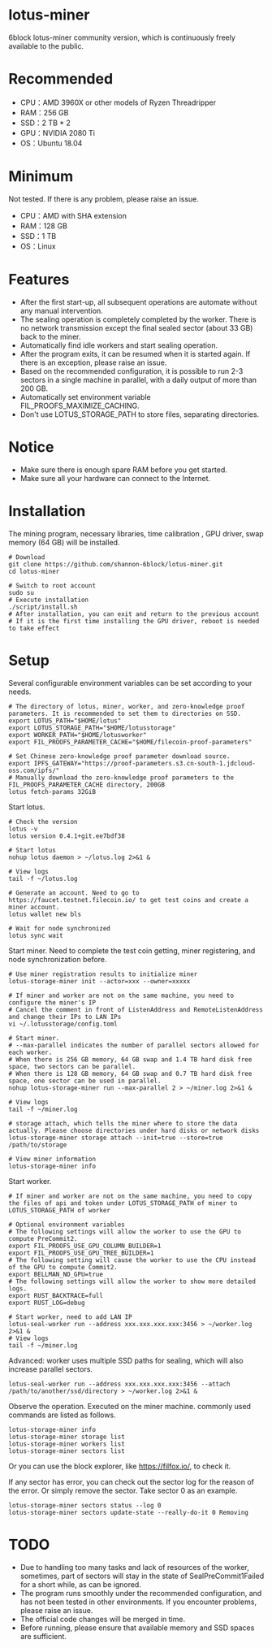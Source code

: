 # lotus-miner
6block lotus-miner community version, which is continuously freely available to the public.

# Recommended
* CPU：AMD 3960X or other models of Ryzen Threadripper
* RAM：256 GB
* SSD：2 TB * 2
* GPU：NVIDIA 2080 Ti
* OS：Ubuntu 18.04

# Minimum
Not tested. If there is any problem, please raise an issue.
* CPU：AMD with SHA extension
* RAM：128 GB
* SSD：1 TB
* OS：Linux

# Features
* After the first start-up, all subsequent operations are automate without any manual intervention.
* The sealing operation is completely completed by the worker. There is no network transmission except the final sealed sector (about 33 GB) back to the miner.
* Automatically find idle workers and start sealing operation.
* After the program exits, it can be resumed when it is started again. If there is an exception, please raise an issue.
* Based on the recommended configuration, it is possible to run 2-3 sectors in a single machine in parallel, with a daily output of more than 200 GB.
* Automatically set environment variable FIL_PROOFS_MAXIMIZE_CACHING.
* Don't use LOTUS_STORAGE_PATH to store files, separating directories.

# Notice
* Make sure there is enough spare RAM before you get started.
* Make sure all your hardware can connect to the Internet.

# Installation
The mining program, necessary libraries, time calibration , GPU driver, swap memory (64 GB) will be installed.
```
# Download
git clone https://github.com/shannon-6block/lotus-miner.git
cd lotus-miner

# Switch to root account
sudo su
# Execute installation
./script/install.sh
# After installation, you can exit and return to the previous account
# If it is the first time installing the GPU driver, reboot is needed to take effect
```

# Setup
Several configurable environment variables can be set according to your needs.
```
# The directory of lotus, miner, worker, and zero-knowledge proof parameters. It is recommended to set them to directories on SSD.
export LOTUS_PATH="$HOME/lotus"
export LOTUS_STORAGE_PATH="$HOME/lotusstorage"
export WORKER_PATH="$HOME/lotusworker"
export FIL_PROOFS_PARAMETER_CACHE="$HOME/filecoin-proof-parameters"

# Set Chinese zero-knowledge proof parameter download source.
export IPFS_GATEWAY="https://proof-parameters.s3.cn-south-1.jdcloud-oss.com/ipfs/"
# Manually download the zero-knowledge proof parameters to the FIL_PROOFS_PARAMETER_CACHE directory, 200GB
lotus fetch-params 32GiB
```

Start lotus.
```
# Check the version
lotus -v
lotus version 0.4.1+git.ee7bdf38

# Start lotus
nohup lotus daemon > ~/lotus.log 2>&1 &

# View logs
tail -f ~/lotus.log

# Generate an account. Need to go to https://faucet.testnet.filecoin.io/ to get test coins and create a miner account.
lotus wallet new bls

# Wait for node synchronized
lotus sync wait
```

Start miner. Need to complete the test coin getting, miner registering, and node synchronization before.
```
# Use miner registration results to initialize miner
lotus-storage-miner init --actor=xxx --owner=xxxxx

# If miner and worker are not on the same machine, you need to configure the miner's IP
# Cancel the comment in front of ListenAddress and RemoteListenAddress and change their IPs to LAN IPs
vi ~/.lotusstorage/config.toml

# Start miner.
# --max-parallel indicates the number of parallel sectors allowed for each worker.
# When there is 256 GB memory, 64 GB swap and 1.4 TB hard disk free space, two sectors can be parallel.
# When there is 128 GB memory, 64 GB swap and 0.7 TB hard disk free space, one sector can be used in parallel.
nohup lotus-storage-miner run --max-parallel 2 > ~/miner.log 2>&1 &

# View logs
tail -f ~/miner.log

# storage attach, which tells the miner where to store the data actually. Please choose directories under hard disks or network disks
lotus-storage-miner storage attach --init=true --store=true /path/to/storage

# View miner information
lotus-storage-miner info
```

Start worker.
```
# If miner and worker are not on the same machine, you need to copy the files of api and token under LOTUS_STORAGE_PATH of miner to LOTUS_STORAGE_PATH of worker

# Optional environment variables
# The following settings will allow the worker to use the GPU to compute PreCommit2.
export FIL_PROOFS_USE_GPU_COLUMN_BUILDER=1
export FIL_PROOFS_USE_GPU_TREE_BUILDER=1
# The following setting will cause the worker to use the CPU instead of the GPU to compute Commit2.
export BELLMAN_NO_GPU=true
# The following settings will allow the worker to show more detailed logs.
export RUST_BACKTRACE=full
export RUST_LOG=debug

# Start worker, need to add LAN IP
lotus-seal-worker run --address xxx.xxx.xxx.xxx:3456 > ~/worker.log 2>&1 &
# View logs
tail -f ~/miner.log
```

Advanced: worker uses multiple SSD paths for sealing, which will also increase parallel sectors.
```
lotus-seal-worker run --address xxx.xxx.xxx.xxx:3456 --attach /path/to/another/ssd/directory > ~/worker.log 2>&1 &
```

Observe the operation. Executed on the miner machine. commonly used commands are listed as follows.
```
lotus-storage-miner info
lotus-storage-miner storage list
lotus-storage-miner workers list
lotus-storage-miner sectors list
```

Or you can use the block explorer, like https://filfox.io/, to check it.

If any sector has error, you can check out the sector log for the reason of the error. Or simply remove the sector. Take sector 0 as an example.
```
lotus-storage-miner sectors status --log 0
lotus-storage-miner sectors update-state --really-do-it 0 Removing
```

# TODO
* Due to handling too many tasks and lack of resources of the worker, sometimes, part of sectors will stay in the state of SealPreCommit1Failed for a short while, as can be ignored.
* The program runs smoothly under the recommended configuration, and has not been tested in other environments. If you encounter problems, please raise an issue.
* The official code changes will be merged in time.
* Before running, please ensure that available memory and SSD spaces are sufficient.
